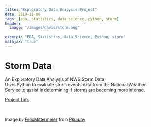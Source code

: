 ```yaml
---
title: "Exploratory Data Analysis Project"
date: 2019-11-06
tags: [eda, statistics, data science, python, storm]
header:
  image: "/images/davis/storm.png"
  
excerpt: "EDA, Statistics, Data Science, Python, storm"
mathjax: "true"
---
```


# Storm Data
An Exploratory Data Analysis of NWS Storm Data 
<br>
Uses Python to evaluate storm events data from the National Weather Service to assist in determining if storms are becoming more intense.

<a href="https://github.com/amodavis/Storm_EDA_Project">Project Link</a>

<br>
<br>
Image by <a href="https://pixabay.com/users/felixmittermeier-4397258/?utm_source=link-attribution&amp;utm_medium=referral&amp;utm_campaign=image&amp;utm_content=3625405">FelixMittermeier</a> from <a href="https://pixabay.com/?utm_source=link-attribution&amp;utm_medium=referral&amp;utm_campaign=image&amp;utm_content=3625405">Pixabay</a>
